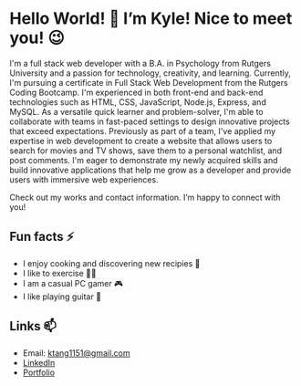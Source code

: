 # Hello World! 👋 I’m Kyle! Nice to meet you! 😉

I'm a full stack web developer with a B.A. in Psychology from Rutgers University and a passion for technology, creativity, and learning. Currently, I'm pursuing a certificate in Full Stack Web Development from the Rutgers Coding Bootcamp. I'm experienced in both front-end and back-end technologies such as HTML, CSS, JavaScript, Node.js, Express, and MySQL. As a versatile quick learner and problem-solver, I'm able to collaborate with teams in fast-paced settings to design innovative projects that exceed expectations. Previously as part of a team, I've applied my expertise in web development to create a website that allows users to search for movies and TV shows, save them to a personal watchlist, and post comments. I'm eager to demonstrate my newly acquired skills and build innovative applications that help me grow as a developer and provide users with immersive web experiences.

Check out my works and contact information. I’m happy to connect with you! 

## Fun facts ⚡
- I enjoy cooking and discovering new recipies 🍳
- I like to exercise 🏃‍♂️
- I am a casual PC gamer 🎮
- I like playing guitar 🎸

## Links 📫
- Email: ktang1151@gmail.com
- [LinkedIn](https://www.linkedin.com/in/kyle-tang-/)
- [Portfolio](https://kt946.github.io/my-portfolio/)


<!--
**kt946/kt946** is a ✨ _special_ ✨ repository because its `README.md` (this file) appears on your GitHub profile.

Here are some ideas to get you started:

- 🔭 I’m currently working on ...
- 🌱 I’m currently learning ...
- 👯 I’m looking to collaborate on ...
- 🤔 I’m looking for help with ...
- 💬 Ask me about ...
- 📫 How to reach me: ...
- 😄 Pronouns: ...
- ⚡ Fun fact: ...
-->
